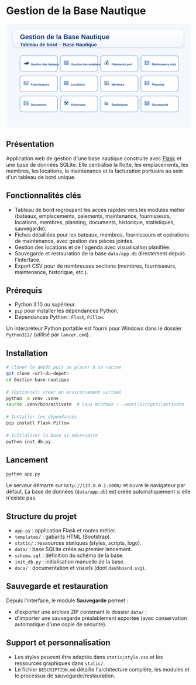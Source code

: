 # Gestion de la Base Nautique

![Tableau de bord de l'application](docs/dashboard.svg)

## Présentation

Application web de gestion d'une base nautique construite avec [Flask](https://flask.palletsprojects.com/) et une base de données SQLite. Elle centralise la flotte, les emplacements, les membres, les locations, la maintenance et la facturation portuaire au sein d'un tableau de bord unique.

## Fonctionnalités clés

- Tableau de bord regroupant les accès rapides vers les modules métier (bateaux, emplacements, paiements, maintenance, fournisseurs, locations, membres, planning, documents, historique, statistiques, sauvegarde).
- Fiches détaillées pour les bateaux, membres, fournisseurs et opérations de maintenance, avec gestion des pièces jointes.
- Gestion des locations et de l'agenda avec visualisation planifiée.
- Sauvegarde et restauration de la base `data/app.db` directement depuis l'interface.
- Export CSV pour de nombreuses sections (membres, fournisseurs, maintenance, historique, etc.).

## Prérequis

- Python 3.10 ou supérieur.
- `pip` pour installer les dépendances Python.
- Dépendances Python : `Flask`, `Pillow`.

Un interpréteur Python portable est fourni pour Windows dans le dossier `Python312/` (utilisé par `lancer.cmd`).

## Installation

```bash
# Cloner le dépôt puis se placer à sa racine
git clone <url-du-depot>
cd Gestion-base-nautique

# (Optionnel) créer un environnement virtuel
python -m venv .venv
source .venv/bin/activate  # Sous Windows : .venv\\Scripts\\activate

# Installer les dépendances
pip install Flask Pillow

# Initialiser la base si nécessaire
python init_db.py
```

## Lancement

```bash
python app.py
```

Le serveur démarre sur `http://127.0.0.1:5000/` et ouvre le navigateur par défaut. La base de données (`data/app.db`) est créée automatiquement si elle n'existe pas.

## Structure du projet

- `app.py` : application Flask et routes métier.
- `templates/` : gabarits HTML (Bootstrap).
- `static/` : ressources statiques (styles, scripts, logo).
- `data/` : base SQLite créée au premier lancement.
- `schema.sql` : définition du schéma de la base.
- `init_db.py` : initialisation manuelle de la base.
- `docs/` : documentation et visuels (dont `dashboard.svg`).

## Sauvegarde et restauration

Depuis l'interface, le module **Sauvegarde** permet :

- d'exporter une archive ZIP contenant le dossier `data/` ;
- d'importer une sauvegarde préalablement exportée (avec conservation automatique d'une copie de sécurité).

## Support et personnalisation

- Les styles peuvent être adaptés dans `static/style.css` et les ressources graphiques dans `static/`.
- Le fichier `DESCRIPTION.md` détaille l'architecture complète, les modules et le processus de sauvegarde/restauration.

